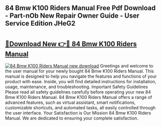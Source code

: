 ## 84 Bmw K100 Riders Manual Free Pdf Download - Part-nOb New Repair Owner Guide - User Service Edition JHeG2

# <h2><a href="http://bc7901.oget.top/?id=84+Bmw+K100+Riders+Manual">🔗Download New 👉🔴 84 Bmw K100 Riders Manual</a></h2>

[![84 Bmw K100 Riders Manual new download](https://i.imgur.com/5g1atiW.png)](http://bc7901.oget.top/?id=84+Bmw+K100+Riders+Manual)
Greetings and welcome to the user manual for your newly bought 84 Bmw K100 Riders Manual. This manual is designed to help you navigate the features and functions of your product with ease. Inside, you will find detailed instructions for installation, usage, maintenance, and troubleshooting. Important Safety Guidelines Please read all safety guidelines carefully before operating your new 84 Bmw K100 Riders Manual. 84 Bmw K100 Riders Manual offers a range of advanced features, such as virtual assistant, smart notifications, customizable shortcuts, and automated tasks, all easily controlled through the user interface. Your Satisfaction is Our Mission 84 Bmw K100 Riders Manual. We are dedicated to ensuring your complete satisfaction.
